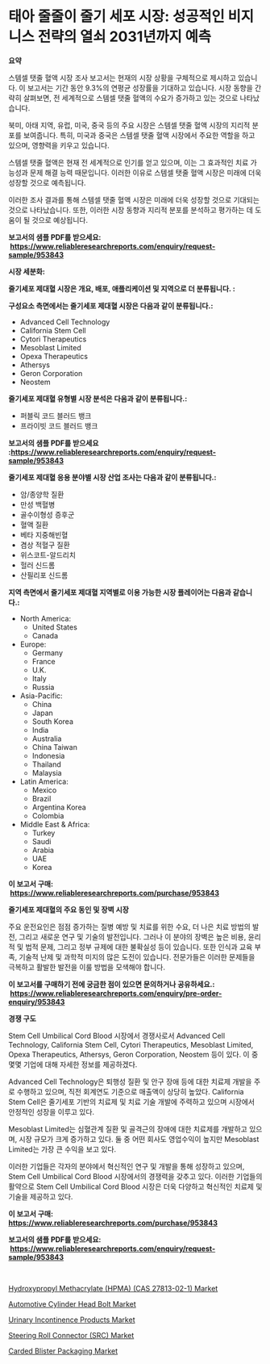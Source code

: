 <p><h1>태아 줄줄이 줄기 세포 시장: 성공적인 비지니스 전략의 열쇠 2031년까지 예측</h1></p><p><strong>요약</strong></p>
<p><p>스템셀 탯줄 혈액 시장 조사 보고서는 현재의 시장 상황을 구체적으로 제시하고 있습니다. 이 보고서는 기간 동안 9.3%의 연평균 성장률을 기대하고 있습니다. 시장 동향을 간략히 살펴보면, 전 세계적으로 스템셀 탯줄 혈액의 수요가 증가하고 있는 것으로 나타났습니다.</p><p>북미, 아태 지역, 유럽, 미국, 중국 등의 주요 시장은 스템셀 탯줄 혈액 시장의 지리적 분포를 보여줍니다. 특히, 미국과 중국은 스템셀 탯줄 혈액 시장에서 주요한 역할을 하고 있으며, 영향력을 키우고 있습니다.</p><p>스템셀 탯줄 혈액은 현재 전 세계적으로 인기를 얻고 있으며, 이는 그 효과적인 치료 가능성과 문제 해결 능력 때문입니다. 이러한 이유로 스템셀 탯줄 혈액 시장은 미래에 더욱 성장할 것으로 예측됩니다.</p><p>이러한 조사 결과를 통해 스템셀 탯줄 혈액 시장은 미래에 더욱 성장할 것으로 기대되는 것으로 나타났습니다. 또한, 이러한 시장 동향과 지리적 분포를 분석하고 평가하는 데 도움이 될 것으로 예상됩니다.</p></p>
<p><strong>보고서의 샘플 PDF를 받으세요: &nbsp;<a href="https://www.reliableresearchreports.com/enquiry/request-sample/953843">https://www.reliableresearchreports.com/enquiry/request-sample/953843</a></strong></p>
<p><strong>시장 세분화:</strong></p>
<p><strong> 줄기세포 제대혈 시장은 개요, 배포, 애플리케이션 및 지역으로 더 분류됩니다. :</strong></p>
<p><strong>구성요소 측면에서는 줄기세포 제대혈 시장은 다음과 같이 분류됩니다.:</strong></p>
<p><ul><li>Advanced Cell Technology</li><li>California Stem Cell</li><li>Cytori Therapeutics</li><li>Mesoblast Limited</li><li>Opexa Therapeutics</li><li>Athersys</li><li>Geron Corporation</li><li>Neostem</li></ul></p>
<p><strong> 줄기세포 제대혈 유형별 시장 분석은 다음과 같이 분류됩니다.:</strong></p>
<p><ul><li>퍼블릭 코드 블러드 뱅크</li><li>프라이빗 코드 블러드 뱅크</li></ul></p>
<p><strong>보고서의 샘플 PDF를 받으세요 :<a href="https://www.reliableresearchreports.com/enquiry/request-sample/953843">https://www.reliableresearchreports.com/enquiry/request-sample/953843</a></strong></p>
<p><strong> 줄기세포 제대혈 응용 분야별 시장 산업 조사는 다음과 같이 분류됩니다.:</strong></p>
<p><ul><li>암/종양학 질환</li><li>만성 백혈병</li><li>골수이형성 증후군</li><li>혈액 질환</li><li>베타 지중해빈혈</li><li>겸상 적혈구 질환</li><li>위스코트-알드리치</li><li>헐러 신드롬</li><li>산필리포 신드롬</li></ul></p>
<p><strong>지역 측면에서 줄기세포 제대혈 지역별로 이용 가능한 시장 플레이어는 다음과 같습니다.:</strong></p>
<p><ul>
    <li>
        North America:
        <ul>
            <li>United States</li>
            <li>Canada</li>
        </ul>
    </li>
    <li>
        Europe:
        <ul>
            <li>Germany</li>
            <li>France</li>
            <li>U.K.</li>
            <li>Italy</li>
            <li>Russia</li>
        </ul>
    </li>
    <li>
        Asia-Pacific:
        <ul>
            <li>China</li>
            <li>Japan</li>
            <li>South Korea</li>
            <li>India</li>
            <li>Australia</li>
            <li>China Taiwan</li>
            <li>Indonesia</li>
            <li>Thailand</li>
            <li>Malaysia</li>
        </ul>
    </li>
    <li>
        Latin America:
        <ul>
            <li>Mexico</li>
            <li>Brazil</li>
            <li>Argentina Korea</li>
            <li>Colombia</li>
        </ul>
    </li>
    <li>
        Middle East & Africa:
        <ul>
            <li>Turkey</li>
            <li>Saudi</li>
            <li>Arabia</li>
            <li>UAE</li>
            <li>Korea</li>
        </ul>
    </li>
    </ul></p>
<p><strong>이 보고서 구매: &nbsp;<a href="https://www.reliableresearchreports.com/purchase/953843">https://www.reliableresearchreports.com/purchase/953843</a></strong></p>
<p><strong>줄기세포 제대혈의 주요 동인 및 장벽 시장</strong></p>
<p><p>주요 운전요인은 점점 증가하는 질병 예방 및 치료를 위한 수요, 더 나은 치료 방법의 발전, 그리고 새로운 연구 및 기술의 발전입니다. 그러나 이 분야의 장벽은 높은 비용, 윤리적 및 법적 문제, 그리고 정부 규제에 대한 불확실성 등이 있습니다. 또한 인식과 교육 부족, 기술적 난제 및 과학적 미지의 많은 도전이 있습니다. 전문가들은 이러한 문제들을 극복하고 활발한 발전을 이룰 방법을 모색해야 합니다.</p></p>
<p><strong>이 보고서를 구매하기 전에 궁금한 점이 있으면 문의하거나 공유하세요.: &nbsp;<a href="https://www.reliableresearchreports.com/enquiry/pre-order-enquiry/953843">https://www.reliableresearchreports.com/enquiry/pre-order-enquiry/953843</a></strong></p>
<p><strong>경쟁 구도</strong></p>
<p><p>Stem Cell Umbilical Cord Blood 시장에서 경쟁사로서 Advanced Cell Technology, California Stem Cell, Cytori Therapeutics, Mesoblast Limited, Opexa Therapeutics, Athersys, Geron Corporation, Neostem 등이 있다. 이 중 몇몇 기업에 대해 자세한 정보를 제공하겠다.</p><p>Advanced Cell Technology은 퇴행성 질환 및 안구 장애 등에 대한 치료제 개발을 주로 수행하고 있으며, 직전 회계연도 기준으로 매출액이 상당히 높았다. California Stem Cell은 줄기세포 기반의 치료제 및 치료 기술 개발에 주력하고 있으며 시장에서 안정적인 성장을 이루고 있다.</p><p>Mesoblast Limited는 심혈관계 질환 및 골격근의 장애에 대한 치료제를 개발하고 있으며, 시장 규모가 크게 증가하고 있다. 둘 중 어떤 회사도 영업수익이 높지만 Mesoblast Limited는 가장 큰 수익을 보고 있다.</p><p>이러한 기업들은 각자의 분야에서 혁신적인 연구 및 개발을 통해 성장하고 있으며, Stem Cell Umbilical Cord Blood 시장에서의 경쟁력을 갖추고 있다. 이러한 기업들의 활약으로 Stem Cell Umbilical Cord Blood 시장은 더욱 다양하고 혁신적인 치료제 및 기술을 제공하고 있다.</p></p>
<p><strong>이 보고서 구매: &nbsp; <a href="https://www.reliableresearchreports.com/purchase/953843">https://www.reliableresearchreports.com/purchase/953843</a></strong></p>
<p><strong>보고서의 샘플 PDF를 받으세요: &nbsp;<a href="https://www.reliableresearchreports.com/enquiry/request-sample/953843">https://www.reliableresearchreports.com/enquiry/request-sample/953843</a></strong><strong></strong></p>
<p>&nbsp;</p>
<p><p><a href="https://issuu.com/reportprime-2/docs/hydroxypropyl-methacrylate-hpma-cas-27813-02-1-mar">Hydroxypropyl Methacrylate (HPMA) (CAS 27813-02-1) Market</a></p><p><a href="https://github.com/FassouRP/Market-Research-Report-List-3/blob/main/automotive-cylinder-head-bolt-market.md">Automotive Cylinder Head Bolt Market</a></p><p><a href="https://view.publitas.com/reportprime-1/urinary-incontinence-products-market-size-market-trends-and-growth-outlook-forecasted-for-period-from-2024-to-2031/">Urinary Incontinence Products Market</a></p><p><a href="https://silk-columnist-571.notion.site/Steering-Roll-Connector-SRC-Market-Offers-Provide-Insightful-Data-for-the-Time-Period-from-2024-to-a8553073c76547189aa37ea8de1bf67d">Steering Roll Connector (SRC) Market</a></p><p><a href="https://issuu.com/reportprime-2/docs/carded-blister-packaging-market-size-2030.pptx">Carded Blister Packaging Market</a></p></p>